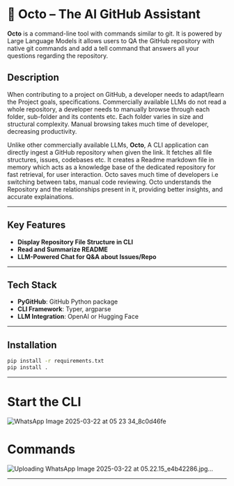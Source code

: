 # 🐙 Octo – The AI GitHub Assistant
**Octo** is a command-line tool with commands similar to git. It is powered by Large Language Models it allows users to QA the GitHub repository with native git commands and add a tell command that answers all your questions regarding the repository.

## Description
When contributing to a project on GitHub, a developer needs to adapt/learn the Project goals, specifications. Commercially available LLMs do not read a whole repository, a developer needs to manually browse through each folder, sub-folder and its contents etc. Each folder varies in size and structural complexity. Manual browsing takes much time of developer, decreasing productivity.

Unlike other commercially available LLMs, **Octo**, A CLI application can directly ingest a GitHub repository when given the link. It fetches all file structures, issues, codebases etc. It creates a Readme markdown file in memory which acts as a knowledge base of the dedicated repository for fast retrieval, for user interaction. Octo saves much time of developers i.e switching between tabs, manual code reviewing. Octo understands the Repository and the relationships present in it, providing better insights, and accurate explainations.

---
## Key Features   
- **Display Repository File Structure in CLI**  
- **Read and Summarize README**    
- **LLM-Powered Chat for Q&A about Issues/Repo**   
---

## Tech Stack   
- **PyGitHub**: GitHub Python package
- **CLI Framework**: Typer, argparse  
- **LLM Integration**: OpenAI or Hugging Face  
---

## Installation  

```bash
pip install -r requirements.txt
pip install .
```


---
# Start the CLI
![WhatsApp Image 2025-03-22 at 05 23 34_8c0d46fe](https://github.com/user-attachments/assets/11139736-79c4-47b9-bcc1-bc5368e5db06)

# Commands
![Uploading WhatsApp Image 2025-03-22 at 05.22.15_e4b42286.jpg…]()


---

